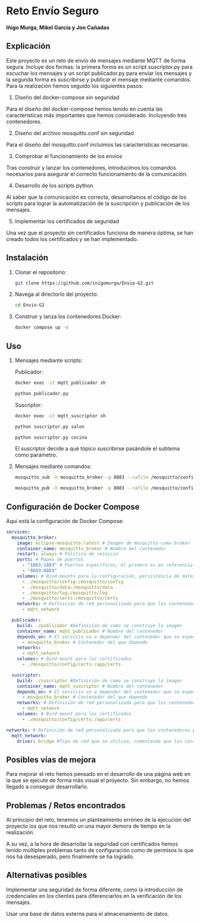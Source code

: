 # Reto Envío Seguro

**Iñigo Murga, Mikel García y Jon Cañadas**

## Explicación

Este proyecto es un reto de envío de mensajes mediante MQTT de forma segura. Incluye dos formas: la primera forma es un script suscriptor.py para escuchar los mensajes y un script publicador.py para enviar los mensajes y la segunda forma es suscribirse y publicar el mensaje mediante comandos. Para la realización hemos seguido los siguientes pasos:

1. Diseño del docker-compose sin seguridad

Para el diseño del docker-compose hemos tenido en cuenta las características más importantes que hemos considerado. Incluyendo tres contenedores.

2. Diseño del archivo mosquitto.conf sin seguridad

Para el diseño del mosquitto.conf incluimos las características necesarias.

3. Comprobar el funcionamiento de los envios 

Tras construir y lanzar los contenedores, introducimos los comandos necesarios para asegurar el correcto funcionamiento de la comunicación.

4. Desarrollo de los scripts python 

Al saber que la comunicación es correcta, desarrollamos el código de los scripts para lograr la automatización de la suscripción y publicación de los mensajes.

5. Implementar los certificados de seguridad

Una vez que el proyecto sin certificados funciona de manera óptima, se han creado todos los certificados y se han implementado.
## Instalación

1. Clonar el repositorio:
    ```bash
    git clone https://github.com/inigomurga/Envio-G2.git
    ```
2. Navega al directorio del proyecto:
    ```bash
    cd Envio-G2
    ```
3. Construir y lanza los contenedores Docker:
    ```bash
    docker compose up -d
    ```

## Uso

1. Mensajes mediante scripts:

    Publicador:
    ```bash
    docker exec -it mqtt_publicador sh 
    ```
    ```python
    python publicador.py
    ```
    Suscriptor:
    ```bash
    docker exec -it mqtt_suscriptor sh
    ```
    ```python
    python suscriptor.py salon
    ```
    ```python
    python suscriptor.py cocina
    ```
    El suscriptor decide a qué tópico suscribirse pasándole el subtema como parámetro.
   
3. Mensajes mediante comandos:
    ```bash
    mosquitto_sub -h mosquitto_broker -p 8883 --cafile /mosquitto/config/certs/ca.crt \ --cert /mosquitto/config/certs/client.crt --key /mosquitto/config/certs/client.key \ -t casa/salon -d  
    ```

    ```bash
    mosquitto_pub -h mosquitto_broker -p 8883 --cafile /mosquitto/config/certs/ca.crt \ --cert /mosquitto/config/certs/client.crt --key /mosquitto/config/certs/client.key \ -t casa/salon -m "Temperatura salón: 25°C" -d
    ```
    
## Configuración de Docker Compose

Aquí está la configuración de Docker Compose:

```yaml
services:
  mosquitto_broker:
    image: eclipse-mosquitto:latest # Imagen de mosquitto como broker 
    container_name: mosquitto_broker # Nombre del contenedor
    restart: always # Política de reinicio
    ports: # Mapeo de puertos
      - "1883:1883" # Puertos específicos, el primero es en referencia al puerto local y el segundo al del contenedor de Docker 
      - "8883:8883"
    volumes: # Bind mounts para la configuración, persistencia de datos, logs y certificados
      - ./mosquitto/config:/mosquitto/config
      - ./mosquitto/data:/mosquitto/data
      - ./mosquitto/log:/mosquitto/log
      - ./mosquitto/certs:/mosquitto/certs
    networks: # Definición de red personalizada para que los contenedores puedan utilizar
      - mqtt_network

  publicador:
    build: ./publicador #Definición de como se construye la imagen
    container_name: mqtt_publicador # Nombre del contenedor
    depends_on: # El servicio va a depender del contenedor que se especifique
      - mosquitto_broker # Contenedor del que depende
    networks:
      - mqtt_network
    volumes: # Bind mount para los certificados
      - ./mosquitto/config/certs:/app/certs

  suscriptor:
    build: ./suscriptor #Definición de como se construye la imagen
    container_name: mqtt_suscriptor # Nombre del contenedor
    depends_on: # El servicio va a depender del contenedor que se especifique
      - mosquitto_broker # Contenedor del que depende
    networks: # Definición de red personalizada para que los contenedores puedan utilizar
      - mqtt_network
    volumes: # Bind mount para los certificados
      - ./mosquitto/config/certs:/app/certs

networks: # Definición de red personalizada para que los contenedores puedan utilizar
  mqtt_network:
    driver: bridge #Tipo de red que se utiliza, comentando que los contenedores están en el mismo host

```

## Posibles vías de mejora

Para mejorar el reto hemos pensado en el desarrollo de una página web en la que se ejecute de forma más visual el proyecto. Sin embargo, no hemos llegado a conseguir desarrollarlo.

## Problemas / Retos encontrados

Al principio del reto, tenemos un planteamiento erróneo de la ejecución del proyecto los que nos resultó un una mayor demora de tiempo en la realización.

A su vez, a la hora de desarrollar la seguridad con certificados hemos tenido múltiples problemas tanto de configuración como de permisos lo que nos ha desesperado, pero finalmente se ha logrado.

## Alternativas posibles

Implementar una seguridad de forma diferente, como la introducción de credenciales en los clientes para diferenciarlos en la verificación de los mensajes.

Usar una base de datos externa para el almacenamiento de datos.
